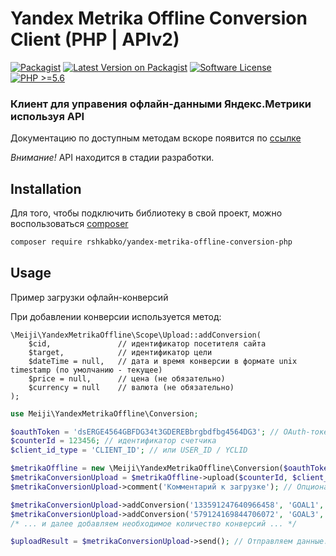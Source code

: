 # Yandex Metrika Offline Conversion Client (PHP | APIv2)
[![Packagist](https://img.shields.io/badge/package-meiji/yandex--metrika--offline--conversion--php-blue.svg?style=flat-square)](https://packagist.org/packages/meiji/yandex-metrika-offline-conversion-php)
[![Latest Version on Packagist](https://img.shields.io/packagist/v/meiji/yandex-metrika-offline-conversion-php.svg?style=flat-square)](https://packagist.org/packages/meiji/yandex-metrika-offline-conversion-php)
[![Software License](https://img.shields.io/badge/license-MIT-brightgreen.svg?style=flat-square)](LICENSE)
[![PHP >=5.6](https://img.shields.io/badge/php-%3E%3D_5.6-orange.svg?style=flat-square)](https://git.meiji.media/meiji/yandex-metrika-offline-conversion-php)

### Клиент для управения офлайн-данными Яндекс.Метрики используя API

Документацию по доступным методам вскоре появится по [ссылке](https://meiji.media)

_*Внимание!*_ API находится в стадии разработки.

## Installation
Для того, чтобы подключить библиотеку в свой проект, можно воспользоваться [composer](https://getcomposer.org)

```bash
composer require rshkabko/yandex-metrika-offline-conversion-php
```

## Usage
Пример загрузки офлайн-конверсий

При добавлении конверсии используется метод:
```
\Meiji\YandexMetrikaOffline\Scope\Upload::addConversion(
	$cid, 				// идентификатор посетителя сайта
	$target,  			// идентификатор цели
	$dateTime = null, 	// дата и время конверсии в формате unix timestamp (по умолчанию - текущее)
	$price = null, 		// цена (не обязательно)
	$currency = null 	// валюта (не обязательно)
);
```

```php
use Meiji\YandexMetrikaOffline\Conversion;

$oauthToken = 'dsERGE4564GBFDG34t3GDEREBbrgbdfbg4564DG3'; // OAuth-токен
$counterId = 123456; // идентификатор счетчика
$client_id_type = 'CLIENT_ID'; // или USER_ID / YCLID

$metrikaOffline = new \Meiji\YandexMetrikaOffline\Conversion($oauthToken);
$metrikaConversionUpload = $metrikaOffline->upload($counterId, $client_id_type);
$metrikaConversionUpload->comment('Комментарий к загрузке'); // Опционально

$metrikaConversionUpload->addConversion('133591247640966458', 'GOAL1', '1481718166'); // Добавяем конверсию
$metrikaConversionUpload->addConversion('579124169844706072', 'GOAL3', '1481718116', '678.90', 'RUB'); // Добавяем ещё конверсию
/* ... и далее добавляем необходимое количество конверсий ... */

$uploadResult = $metrikaConversionUpload->send(); // Отправляем данные. $uploadResult содержит информацию о передаче, в соотвествии с объектом "uploading"
```
